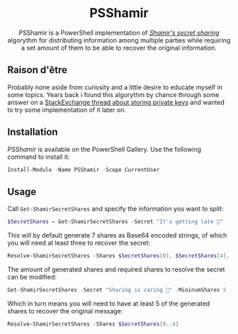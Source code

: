 <div align="center">

# PSShamir

PSShamir is a PowerShell implementation of [*Shamir's secret sharing*](https://en.wikipedia.org/wiki/Shamir's_secret_sharing) algorythm for distributing information among multiple parties while requiring a set amount of them to be able to recover the original information.

</div>

## Raison d'être
Probably none aside from curiosity and a little desire to educate myself in some topics. Years back i found this algorythm by chance through some answer on a [StackExchange thread about storing private keys](https://security.stackexchange.com/a/115167) and wanted to try some implementation of it later on.

## Installation
*PSShamir* is available on the PowerShell Gallery. Use the following command to install it:

```powershell
Install-Module -Name PSShamir -Scope CurrentUser
```

## Usage

Call `Get-ShamirSecretShares` and specify the information you want to split:
```powershell
$SecretShares = Get-ShamirSecretShares -Secret "It's getting late 🐢"
```

This will by default generate 7 shares as Base64 encoded strings, of which you will need at least three to recover the secret:
```powershell
Resolve-ShamirSecretShares -Shares $SecretShares[0], $SecretShares[4], $SecretShares[2]
```

The amount of generated shares and required shares to resolve the secret can be modified:
```powershell
Get-ShamirSecretShares -Secret "Sharing is caring 🦙" -MininumShares 5 -Shares 7
```

Which in turn means you will need to have at least 5 of the generated shares to recover the original message:
```powershell
Resolve-ShamirSecretShares -Shares $SecretShares[0..4]
```
